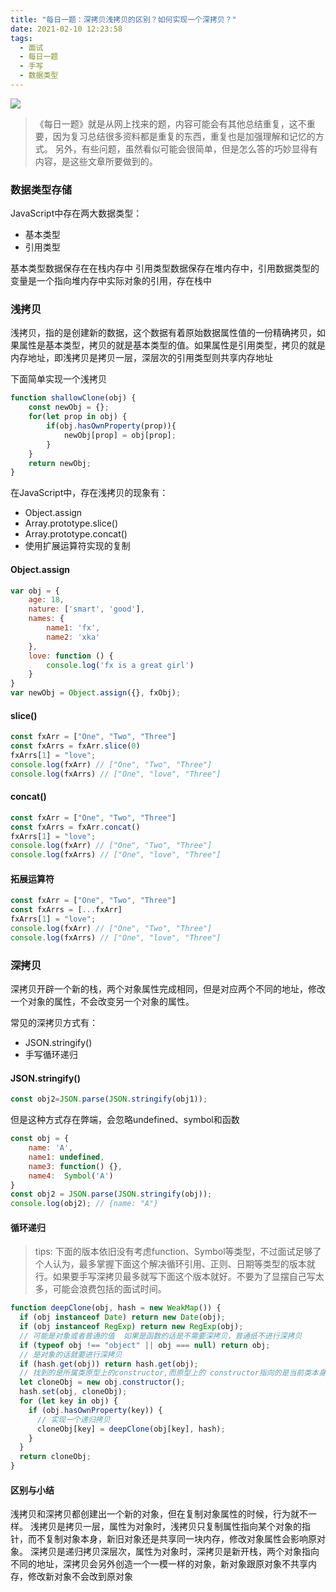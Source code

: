 ```yaml
---
title: "每日一题：深拷贝浅拷贝的区别？如何实现一个深拷贝？"
date: 2021-02-10 12:23:58
tags:
  - 面试
  - 每日一题
  - 手写
  - 数据类型
---
```


<img class="banner-pic" src="http://oss.slybootslion.com/blog/v2-16817e8dc0b4bb85881bc3ca3fa8828e_r.jpg?x-oss-process=image/auto-orient,1/quality,q_80/watermark,text_c2x5Ym9vdHNsaW9u,color_ffffff,size_40,shadow_70,t_74,x_10,y_10"/>

>《每日一题》就是从网上找来的题，内容可能会有其他总结重复，这不重要，因为复习总结很多资料都是重复的东西，重复也是加强理解和记忆的方式。
> 另外，有些问题，虽然看似可能会很简单，但是怎么答的巧妙显得有内容，是这些文章所要做到的。

### 数据类型存储

JavaScript中存在两大数据类型：
- 基本类型
- 引用类型

基本类型数据保存在在栈内存中
引用类型数据保存在堆内存中，引用数据类型的变量是一个指向堆内存中实际对象的引用，存在栈中

### 浅拷贝

浅拷贝，指的是创建新的数据，这个数据有着原始数据属性值的一份精确拷贝，如果属性是基本类型，拷贝的就是基本类型的值。如果属性是引用类型，拷贝的就是内存地址，即浅拷贝是拷贝一层，深层次的引用类型则共享内存地址

下面简单实现一个浅拷贝
```js
function shallowClone(obj) {
    const newObj = {};
    for(let prop in obj) {
        if(obj.hasOwnProperty(prop)){
            newObj[prop] = obj[prop];
        }
    }
    return newObj;
}
```
在JavaScript中，存在浅拷贝的现象有：
- Object.assign
- Array.prototype.slice() 
- Array.prototype.concat()
- 使用扩展运算符实现的复制

#### Object.assign

```js
var obj = {
    age: 18,
    nature: ['smart', 'good'],
    names: {
        name1: 'fx',
        name2: 'xka'
    },
    love: function () {
        console.log('fx is a great girl')
    }
}
var newObj = Object.assign({}, fxObj);
```

#### slice()

```js
const fxArr = ["One", "Two", "Three"]
const fxArrs = fxArr.slice(0)
fxArrs[1] = "love";
console.log(fxArr) // ["One", "Two", "Three"]
console.log(fxArrs) // ["One", "love", "Three"]
```

#### concat()

```js
const fxArr = ["One", "Two", "Three"]
const fxArrs = fxArr.concat()
fxArrs[1] = "love";
console.log(fxArr) // ["One", "Two", "Three"]
console.log(fxArrs) // ["One", "love", "Three"]
```

#### 拓展运算符

```js
const fxArr = ["One", "Two", "Three"]
const fxArrs = [...fxArr]
fxArrs[1] = "love";
console.log(fxArr) // ["One", "Two", "Three"]
console.log(fxArrs) // ["One", "love", "Three"]
```

### 深拷贝

深拷贝开辟一个新的栈，两个对象属性完成相同，但是对应两个不同的地址，修改一个对象的属性，不会改变另一个对象的属性。

常见的深拷贝方式有：
- JSON.stringify()
- 手写循环递归

#### JSON.stringify()

```js
const obj2=JSON.parse(JSON.stringify(obj1));
```
但是这种方式存在弊端，会忽略undefined、symbol和函数
```js
const obj = {
    name: 'A',
    name1: undefined,
    name3: function() {},
    name4:  Symbol('A')
}
const obj2 = JSON.parse(JSON.stringify(obj));
console.log(obj2); // {name: "A"}
```

#### 循环递归

> tips:
> 下面的版本依旧没有考虑function、Symbol等类型，不过面试足够了
> 个人认为，最多掌握下面这个解决循环引用、正则、日期等类型的版本就行。如果要手写深拷贝最多就写下面这个版本就好。不要为了显摆自己写太多，可能会浪费包括的面试时间。

```js
function deepClone(obj, hash = new WeakMap()) {
  if (obj instanceof Date) return new Date(obj);
  if (obj instanceof RegExp) return new RegExp(obj);
  // 可能是对象或者普通的值  如果是函数的话是不需要深拷贝，普通纸不进行深拷贝
  if (typeof obj !== "object" || obj === null) return obj; 
  // 是对象的话就要进行深拷贝
  if (hash.get(obj)) return hash.get(obj);
  // 找到的是所属类原型上的constructor,而原型上的 constructor指向的是当前类本身
  let cloneObj = new obj.constructor();
  hash.set(obj, cloneObj);
  for (let key in obj) {
    if (obj.hasOwnProperty(key)) {
      // 实现一个递归拷贝
      cloneObj[key] = deepClone(obj[key], hash);
    }
  }
  return cloneObj;
}
```

#### 区别与小结

浅拷贝和深拷贝都创建出一个新的对象，但在复制对象属性的时候，行为就不一样。
浅拷贝是拷贝一层，属性为对象时，浅拷贝只复制属性指向某个对象的指针，而不复制对象本身，新旧对象还是共享同一块内存，修改对象属性会影响原对象。
深拷贝是递归拷贝深层次，属性为对象时，深拷贝是新开栈，两个对象指向不同的地址，深拷贝会另外创造一个一模一样的对象，新对象跟原对象不共享内存，修改新对象不会改到原对象
